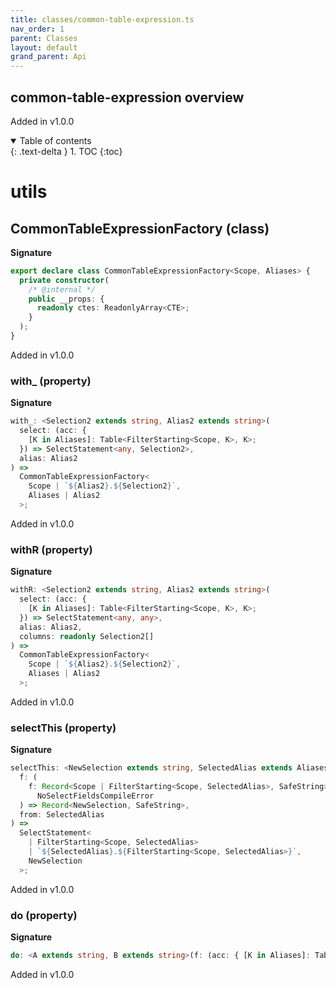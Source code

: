 ```yaml
---
title: classes/common-table-expression.ts
nav_order: 1
parent: Classes
layout: default
grand_parent: Api
---
```


## common-table-expression overview

Added in v1.0.0

<details open markdown="block">
  <summary>
    Table of contents
  </summary>
  {: .text-delta }
1. TOC
{:toc}
</details>

# utils

## CommonTableExpressionFactory (class)

**Signature**

```ts
export declare class CommonTableExpressionFactory<Scope, Aliases> {
  private constructor(
    /* @internal */
    public __props: {
      readonly ctes: ReadonlyArray<CTE>;
    }
  );
}
```

Added in v1.0.0

### with\_ (property)

**Signature**

```ts
with_: <Selection2 extends string, Alias2 extends string>(
  select: (acc: {
    [K in Aliases]: Table<FilterStarting<Scope, K>, K>;
  }) => SelectStatement<any, Selection2>,
  alias: Alias2
) =>
  CommonTableExpressionFactory<
    Scope | `${Alias2}.${Selection2}`,
    Aliases | Alias2
  >;
```

Added in v1.0.0

### withR (property)

**Signature**

```ts
withR: <Selection2 extends string, Alias2 extends string>(
  select: (acc: {
    [K in Aliases]: Table<FilterStarting<Scope, K>, K>;
  }) => SelectStatement<any, any>,
  alias: Alias2,
  columns: readonly Selection2[]
) =>
  CommonTableExpressionFactory<
    Scope | `${Alias2}.${Selection2}`,
    Aliases | Alias2
  >;
```

Added in v1.0.0

### selectThis (property)

**Signature**

```ts
selectThis: <NewSelection extends string, SelectedAlias extends Aliases>(
  f: (
    f: Record<Scope | FilterStarting<Scope, SelectedAlias>, SafeString> &
      NoSelectFieldsCompileError
  ) => Record<NewSelection, SafeString>,
  from: SelectedAlias
) =>
  SelectStatement<
    | FilterStarting<Scope, SelectedAlias>
    | `${SelectedAlias}.${FilterStarting<Scope, SelectedAlias>}`,
    NewSelection
  >;
```

Added in v1.0.0

### do (property)

**Signature**

```ts
do: <A extends string, B extends string>(f: (acc: { [K in Aliases]: TableOrSubquery<K, Scope, FilterStarting<Scope, K>, any>; }) => SelectStatement<A, B>) => SelectStatement<A, B>
```

Added in v1.0.0
